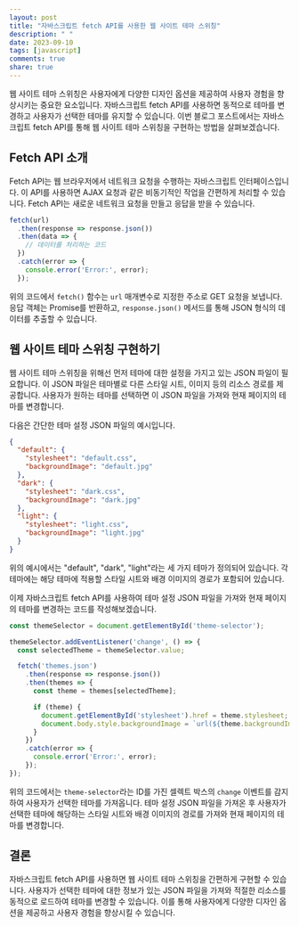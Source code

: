 ```yaml
---
layout: post
title: "자바스크립트 fetch API를 사용한 웹 사이트 테마 스위칭"
description: " "
date: 2023-09-10
tags: [javascript]
comments: true
share: true
---
```


웹 사이트 테마 스위칭은 사용자에게 다양한 디자인 옵션을 제공하여 사용자 경험을 향상시키는 중요한 요소입니다. 자바스크립트 fetch API를 사용하면 동적으로 테마를 변경하고 사용자가 선택한 테마를 유지할 수 있습니다. 이번 블로그 포스트에서는 자바스크립트 fetch API를 통해 웹 사이트 테마 스위칭을 구현하는 방법을 살펴보겠습니다.

## Fetch API 소개

Fetch API는 웹 브라우저에서 네트워크 요청을 수행하는 자바스크립트 인터페이스입니다. 이 API를 사용하면 AJAX 요청과 같은 비동기적인 작업을 간편하게 처리할 수 있습니다. Fetch API는 새로운 네트워크 요청을 만들고 응답을 받을 수 있습니다.

```javascript
fetch(url)
  .then(response => response.json())
  .then(data => {
    // 데이터를 처리하는 코드
  })
  .catch(error => {
    console.error('Error:', error);
  });
```

위의 코드에서 `fetch()` 함수는 `url` 매개변수로 지정한 주소로 GET 요청을 보냅니다. 응답 객체는 Promise를 반환하고, `response.json()` 메서드를 통해 JSON 형식의 데이터를 추출할 수 있습니다.

## 웹 사이트 테마 스위칭 구현하기

웹 사이트 테마 스위칭을 위해선 먼저 테마에 대한 설정을 가지고 있는 JSON 파일이 필요합니다. 이 JSON 파일은 테마별로 다른 스타일 시트, 이미지 등의 리소스 경로를 제공합니다. 사용자가 원하는 테마를 선택하면 이 JSON 파일을 가져와 현재 페이지의 테마를 변경합니다.

다음은 간단한 테마 설정 JSON 파일의 예시입니다.

```json
{
  "default": {
    "stylesheet": "default.css",
    "backgroundImage": "default.jpg"
  },
  "dark": {
    "stylesheet": "dark.css",
    "backgroundImage": "dark.jpg"
  },
  "light": {
    "stylesheet": "light.css",
    "backgroundImage": "light.jpg"
  }
}
```

위의 예시에서는 "default", "dark", "light"라는 세 가지 테마가 정의되어 있습니다. 각 테마에는 해당 테마에 적용할 스타일 시트와 배경 이미지의 경로가 포함되어 있습니다.

이제 자바스크립트 fetch API를 사용하여 테마 설정 JSON 파일을 가져와 현재 페이지의 테마를 변경하는 코드를 작성해보겠습니다.

```javascript
const themeSelector = document.getElementById('theme-selector');

themeSelector.addEventListener('change', () => {
  const selectedTheme = themeSelector.value;

  fetch('themes.json')
    .then(response => response.json())
    .then(themes => {
      const theme = themes[selectedTheme];

      if (theme) {
        document.getElementById('stylesheet').href = theme.stylesheet;
        document.body.style.backgroundImage = `url(${theme.backgroundImage})`;
      }
    })
    .catch(error => {
      console.error('Error:', error);
    });
});
```

위의 코드에서는 `theme-selector`라는 ID를 가진 셀렉트 박스의 `change` 이벤트를 감지하여 사용자가 선택한 테마를 가져옵니다. 테마 설정 JSON 파일을 가져온 후 사용자가 선택한 테마에 해당하는 스타일 시트와 배경 이미지의 경로를 가져와 현재 페이지의 테마를 변경합니다.

## 결론

자바스크립트 fetch API를 사용하면 웹 사이트 테마 스위칭을 간편하게 구현할 수 있습니다. 사용자가 선택한 테마에 대한 정보가 있는 JSON 파일을 가져와 적절한 리소스를 동적으로 로드하여 테마를 변경할 수 있습니다. 이를 통해 사용자에게 다양한 디자인 옵션을 제공하고 사용자 경험을 향상시킬 수 있습니다.